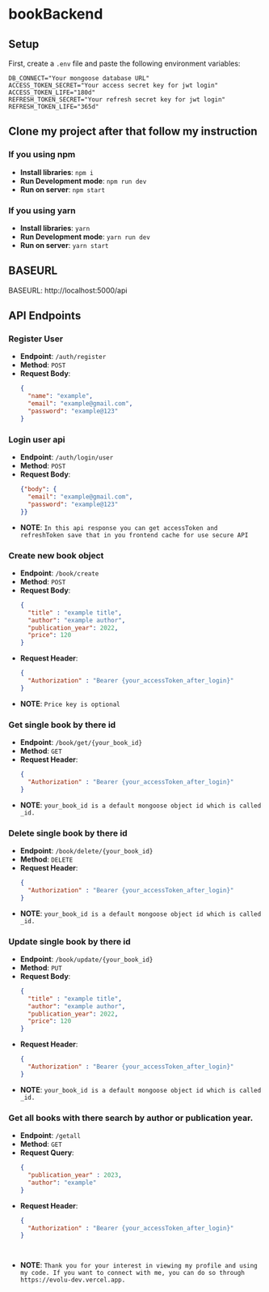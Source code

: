 # bookBackend

## Setup

First, create a `.env` file and paste the following environment variables:
```
DB_CONNECT="Your mongoose database URL"
ACCESS_TOKEN_SECRET="Your access secret key for jwt login"
ACCESS_TOKEN_LIFE="180d"
REFRESH_TOKEN_SECRET="Your refresh secret key for jwt login"
REFRESH_TOKEN_LIFE="365d"
```

## Clone my project after that follow my instruction

### If you using npm
- **Install libraries**: `npm i`
- **Run Development mode**: `npm run dev`
- **Run on server**: `npm start`

### If you using yarn
- **Install libraries**: `yarn`
- **Run Development mode**: `yarn run dev`
- **Run on server**: `yarn start`


## BASEURL

BASEURL: http://localhost:5000/api

## API Endpoints

### Register User

- **Endpoint**: `/auth/register`
- **Method**: `POST`
- **Request Body**:
  ```json
  {
    "name": "example",
    "email": "example@gmail.com",
    "password": "example@123"
  }


### Login user api

- **Endpoint**: `/auth/login/user`
- **Method**: `POST`
- **Request Body**:
  ```json
  {"body": {
    "email": "example@gmail.com",
    "password": "example@123"
  }}
- **NOTE**: `In this api response you can get accessToken and refreshToken save that in you frontend cache for use secure API`
  

### Create new book object

- **Endpoint**: `/book/create`
- **Method**: `POST`
- **Request Body**:
  ```json
  {
    "title" : "example title",
    "author": "example author",
    "publication_year": 2022,
    "price": 120
  }
- **Request Header**:
  ```json
  {
    "Authorization" : "Bearer {your_accessToken_after_login}"
  }
- **NOTE**: `Price key is optional`


### Get single book by there id

- **Endpoint**: `/book/get/{your_book_id}`
- **Method**: `GET`
- **Request Header**:
  ```json
  {
    "Authorization" : "Bearer {your_accessToken_after_login}"
  }
- **NOTE**: `your_book_id is a default mongoose object id which is called _id.`


### Delete single book by there id

- **Endpoint**: `/book/delete/{your_book_id}`
- **Method**: `DELETE`
- **Request Header**:
  ```json
  {
    "Authorization" : "Bearer {your_accessToken_after_login}"
  }
- **NOTE**: `your_book_id is a default mongoose object id which is called _id.`


### Update single book by there id

- **Endpoint**: `/book/update/{your_book_id}`
- **Method**: `PUT`
- **Request Body**:
  ```json
  {
    "title" : "example title",
    "author": "example author",
    "publication_year": 2022,
    "price": 120
  }
- **Request Header**:
  ```json
  {
    "Authorization" : "Bearer {your_accessToken_after_login}"
  }
- **NOTE**: `your_book_id is a default mongoose object id which is called _id.`



### Get all books with there search by author or publication year.

- **Endpoint**: `/getall`
- **Method**: `GET`
- **Request Query**:
  ```json
  {
    "publication_year" : 2023,
    "author": "example"
  }
- **Request Header**:
  ```json
  {
    "Authorization" : "Bearer {your_accessToken_after_login}"
  }




- **NOTE**: `Thank you for your interest in viewing my profile and using my code. If you want to connect with me, you can do so through https://evolu-dev.vercel.app. `
